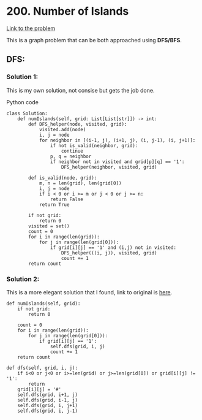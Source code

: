# 200. Number of Islands
[Link to the problem](https://leetcode.com/problems/number-of-islands/)

This is a graph problem that can be both approached using **DFS/BFS**.

## DFS:

### Solution 1:

This is my own solution, not consise but gets the job done.

Python code

```
class Solution:
    def numIslands(self, grid: List[List[str]]) -> int:
        def DFS_helper(node, visited, grid):
            visited.add(node)
            i, j = node
            for neighbor in [(i-1, j), (i+1, j), (i, j-1), (i, j+1)]:
                if not is_valid(neighbor, grid):
                    continue
                p, q = neighbor
                if neighbor not in visited and grid[p][q] == '1':
                    DFS_helper(neighbor, visited, grid)
        
        def is_valid(node, grid):
            m, n = len(grid), len(grid[0])
            i, j = node
            if i < 0 or i >= m or j < 0 or j >= n:
                return False
            return True
        
        if not grid:
            return 0
        visited = set()
        count = 0
        for i in range(len(grid)):
            for j in range(len(grid[0])):
                if grid[i][j] == '1' and (i,j) not in visited:
                    DFS_helper(((i, j)), visited, grid)
                    count += 1
        return count
```

### Solution 2:

This is a more elegant solution that I found, link to original is [here](https://leetcode.com/problems/number-of-islands/discuss/56340/Python-Simple-DFS-Solution).

```
def numIslands(self, grid):
    if not grid:
        return 0
        
    count = 0
    for i in range(len(grid)):
        for j in range(len(grid[0])):
            if grid[i][j] == '1':
                self.dfs(grid, i, j)
                count += 1
    return count

def dfs(self, grid, i, j):
    if i<0 or j<0 or i>=len(grid) or j>=len(grid[0]) or grid[i][j] != '1':
        return
    grid[i][j] = '#'
    self.dfs(grid, i+1, j)
    self.dfs(grid, i-1, j)
    self.dfs(grid, i, j+1)
    self.dfs(grid, i, j-1)
```
